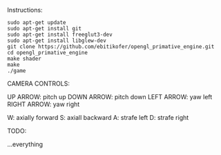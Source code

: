 Instructions:

    sudo apt-get update
    sudo apt-get install git
    sudo apt-get install freeglut3-dev
    sudo apt-get install libglew-dev
    git clone https://github.com/ebitikofer/opengl_primative_engine.git
    cd opengl_primative_engine
    make shader
    make
    ./game

CAMERA CONTROLS:

UP ARROW: pitch up
DOWN ARROW: pitch down
LEFT ARROW: yaw left
RIGHT ARROW: yaw right

W: axially forward
S: axiall backward
A: strafe left
D: strafe right

TODO:

...everything
